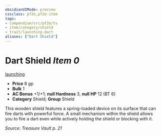```yaml
---
obsidianUIMode: preview
cssclass: pf2e,pf2e-item
tags:
- compendium/src/pf2e/tv
- item/category/shield
- trait/launching-dart
aliases: ["Dart Shield"]
---
```

# Dart Shield *Item 0*  
[launching <dart>](rules/traits/launching-dart-tv.md "Launching Item Trait")  

- **Price** 8 gp
- **Bulk** 1
- **AC Bonus** +1/+1; **null Hardness** 3, **null HP** 12 (BT 6)
- **Category** Shield; **Group** Shield 

This wooden shield features a spring-loaded device on its surface that can fire darts with powerful force. A small mechanism within the shield allows you to fire a dart even while actively holding the shield or blocking with it.

*Source: Treasure Vault p. 21*